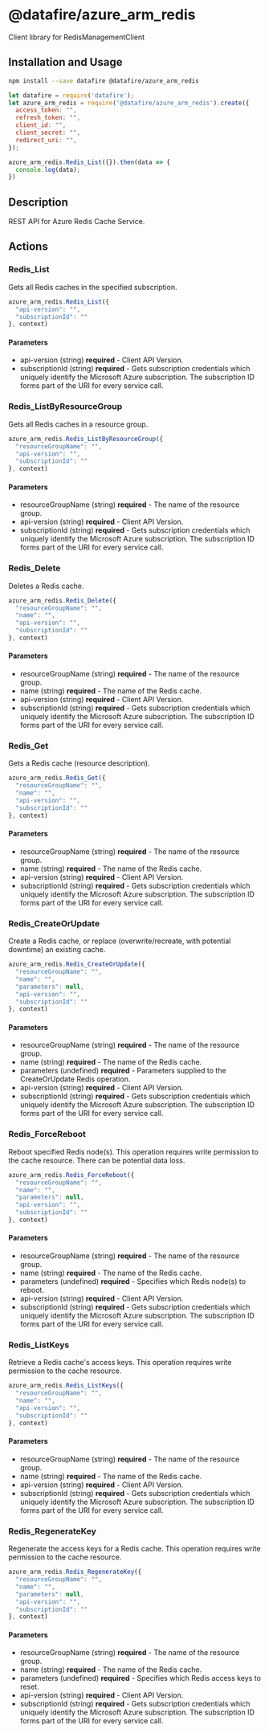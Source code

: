 # @datafire/azure_arm_redis

Client library for RedisManagementClient

## Installation and Usage
```bash
npm install --save datafire @datafire/azure_arm_redis
```

```js
let datafire = require('datafire');
let azure_arm_redis = require('@datafire/azure_arm_redis').create({
  access_token: "",
  refresh_token: "",
  client_id: "",
  client_secret: "",
  redirect_uri: "",
});

azure_arm_redis.Redis_List({}).then(data => {
  console.log(data);
})
```

## Description
REST API for Azure Redis Cache Service.

## Actions
### Redis_List
Gets all Redis caches in the specified subscription.


```js
azure_arm_redis.Redis_List({
  "api-version": "",
  "subscriptionId": ""
}, context)
```

#### Parameters
* api-version (string) **required** - Client API Version.
* subscriptionId (string) **required** - Gets subscription credentials which uniquely identify the Microsoft Azure subscription. The subscription ID forms part of the URI for every service call.

### Redis_ListByResourceGroup
Gets all Redis caches in a resource group.


```js
azure_arm_redis.Redis_ListByResourceGroup({
  "resourceGroupName": "",
  "api-version": "",
  "subscriptionId": ""
}, context)
```

#### Parameters
* resourceGroupName (string) **required** - The name of the resource group.
* api-version (string) **required** - Client API Version.
* subscriptionId (string) **required** - Gets subscription credentials which uniquely identify the Microsoft Azure subscription. The subscription ID forms part of the URI for every service call.

### Redis_Delete
Deletes a Redis cache.


```js
azure_arm_redis.Redis_Delete({
  "resourceGroupName": "",
  "name": "",
  "api-version": "",
  "subscriptionId": ""
}, context)
```

#### Parameters
* resourceGroupName (string) **required** - The name of the resource group.
* name (string) **required** - The name of the Redis cache.
* api-version (string) **required** - Client API Version.
* subscriptionId (string) **required** - Gets subscription credentials which uniquely identify the Microsoft Azure subscription. The subscription ID forms part of the URI for every service call.

### Redis_Get
Gets a Redis cache (resource description).


```js
azure_arm_redis.Redis_Get({
  "resourceGroupName": "",
  "name": "",
  "api-version": "",
  "subscriptionId": ""
}, context)
```

#### Parameters
* resourceGroupName (string) **required** - The name of the resource group.
* name (string) **required** - The name of the Redis cache.
* api-version (string) **required** - Client API Version.
* subscriptionId (string) **required** - Gets subscription credentials which uniquely identify the Microsoft Azure subscription. The subscription ID forms part of the URI for every service call.

### Redis_CreateOrUpdate
Create a Redis cache, or replace (overwrite/recreate, with potential downtime) an existing cache.


```js
azure_arm_redis.Redis_CreateOrUpdate({
  "resourceGroupName": "",
  "name": "",
  "parameters": null,
  "api-version": "",
  "subscriptionId": ""
}, context)
```

#### Parameters
* resourceGroupName (string) **required** - The name of the resource group.
* name (string) **required** - The name of the Redis cache.
* parameters (undefined) **required** - Parameters supplied to the CreateOrUpdate Redis operation.
* api-version (string) **required** - Client API Version.
* subscriptionId (string) **required** - Gets subscription credentials which uniquely identify the Microsoft Azure subscription. The subscription ID forms part of the URI for every service call.

### Redis_ForceReboot
Reboot specified Redis node(s). This operation requires write permission to the cache resource. There can be potential data loss.


```js
azure_arm_redis.Redis_ForceReboot({
  "resourceGroupName": "",
  "name": "",
  "parameters": null,
  "api-version": "",
  "subscriptionId": ""
}, context)
```

#### Parameters
* resourceGroupName (string) **required** - The name of the resource group.
* name (string) **required** - The name of the Redis cache.
* parameters (undefined) **required** - Specifies which Redis node(s) to reboot.
* api-version (string) **required** - Client API Version.
* subscriptionId (string) **required** - Gets subscription credentials which uniquely identify the Microsoft Azure subscription. The subscription ID forms part of the URI for every service call.

### Redis_ListKeys
Retrieve a Redis cache's access keys. This operation requires write permission to the cache resource.


```js
azure_arm_redis.Redis_ListKeys({
  "resourceGroupName": "",
  "name": "",
  "api-version": "",
  "subscriptionId": ""
}, context)
```

#### Parameters
* resourceGroupName (string) **required** - The name of the resource group.
* name (string) **required** - The name of the Redis cache.
* api-version (string) **required** - Client API Version.
* subscriptionId (string) **required** - Gets subscription credentials which uniquely identify the Microsoft Azure subscription. The subscription ID forms part of the URI for every service call.

### Redis_RegenerateKey
Regenerate the access keys for a Redis cache. This operation requires write permission to the cache resource.


```js
azure_arm_redis.Redis_RegenerateKey({
  "resourceGroupName": "",
  "name": "",
  "parameters": null,
  "api-version": "",
  "subscriptionId": ""
}, context)
```

#### Parameters
* resourceGroupName (string) **required** - The name of the resource group.
* name (string) **required** - The name of the Redis cache.
* parameters (undefined) **required** - Specifies which Redis access keys to reset.
* api-version (string) **required** - Client API Version.
* subscriptionId (string) **required** - Gets subscription credentials which uniquely identify the Microsoft Azure subscription. The subscription ID forms part of the URI for every service call.

